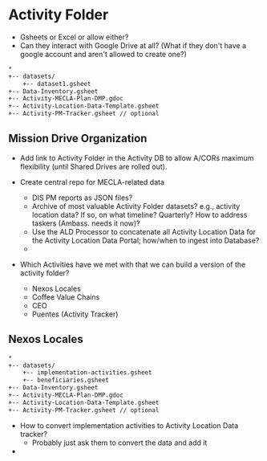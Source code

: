 # Activity Folder

* Gsheets or Excel or allow either?
* Can they interact with Google Drive at all? (What if they don't have a google account and aren't allowed to create one?)



```bash
*
+-- datasets/
    +-- dataset1.gsheet
+-- Data-Inventory.gsheet
+-- Activity-MECLA-Plan-DMP.gdoc
+-- Activity-Location-Data-Template.gsheet
+-- Activity-PM-Tracker.gsheet // optional
```



## Mission Drive Organization

* Add link to Activity Folder in the Activity DB to allow A/CORs maximum flexibility (until Shared Drives are rolled out).

* Create central repo for MECLA-related data
  * DIS PM reports as JSON files?
  * Archive of most valuable Activity Folder datasets? e.g., activity location data? If so, on what timeline? Quarterly? How to address taskers (Ambass. needs it now)?
  * Use the ALD Processor to concatenate all Activity Location Data for the Activity Location Data Portal; how/when to ingest into Database?
  * 



* Which Activities have we met with that we can build a version of the activity folder?
  * Nexos Locales
  * Coffee Value Chains
  * CEO
  * Puentes (Activity Tracker)



## Nexos Locales

```bash
*
+-- datasets/
    +-- implementation-activities.gsheet
    +-- beneficiaries.gsheet
+-- Data-Inventory.gsheet
+-- Activity-MECLA-Plan-DMP.gdoc
+-- Activity-Location-Data-Template.gsheet
+-- Activity-PM-Tracker.gsheet // optional
```

* How to convert implementation activities to Activity Location Data tracker?
  * Probably just ask them to convert the data and add it
* 